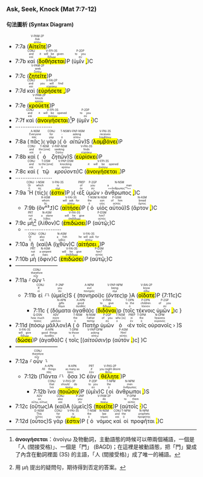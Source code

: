 ### Ask, Seek, Knock (Mat 7:7-12)


#### 句法圖析 (Syntax Diagram)

- 7:7a (<RUBY><ruby><ruby><mark class='verb'>Αἰτεῖτε</mark><rt>αἰτέω</rt></ruby><rt>Ask</rt></ruby><rt>V-PAM-2P</rt></RUBY>)P
- 7:7b <RUBY><ruby><ruby>καὶ<rt>καί</rt></ruby><rt>and</rt></ruby><rt>CONJ</rt></RUBY> (<RUBY><ruby><ruby><mark class='verb'>δοθήσεται</mark><rt>δίδωμι</rt></ruby><rt>it will be given</rt></ruby><rt>V-FPI-3S</rt></RUBY>)P (<RUBY><ruby><ruby>ὑμῖν <mark class='punctuation'>,</mark><rt>σύ</rt></ruby><rt>to you</rt></ruby><rt>P-2DP</rt></RUBY>)C 
- 7:7c (<RUBY><ruby><ruby><mark class='verb'>ζητεῖτε</mark><rt>ζητέω</rt></ruby><rt>seek</rt></ruby><rt>V-PAM-2P</rt></RUBY>)P
- 7:7d <RUBY><ruby><ruby>καὶ<rt>καί</rt></ruby><rt>and</rt></ruby><rt>CONJ</rt></RUBY> (<RUBY><ruby><ruby><mark class='verb'>εὑρήσετε <mark class='punctuation'>,</mark></mark><rt>εὑρίσκω</rt></ruby><rt>you will find</rt></ruby><rt>V-FAI-2P</rt></RUBY>)P
- 7:7e (<RUBY><ruby><ruby><mark class='verb'>κρούετε</mark><rt>κρούω</rt></ruby><rt>knock</rt></ruby><rt>V-PAM-2P</rt></RUBY>)P
- 7:7f <RUBY><ruby><ruby>καὶ<rt>καί</rt></ruby><rt>and</rt></ruby><rt>CONJ</rt></RUBY> (<RUBY><ruby><ruby><mark class='verb'>ἀνοιγήσεται</mark><rt>ἀνοίγω</rt></ruby><rt>it will be opened</rt></ruby><rt>V-FPI-3S</rt></RUBY>)[^1]P (<RUBY><ruby><ruby>ὑμῖν <mark class='punctuation'>·</mark><rt>σύ</rt></ruby><rt>to you</rt></ruby><rt>P-2DP</rt></RUBY>)C
- ⋯⋯⋯⋯⋯⋯⋯
- 7:8a (<RUBY><ruby><ruby>πᾶς<rt>πᾶς</rt></ruby><rt>Everyone</rt></ruby><rt>A-NSM</rt></RUBY>)⦇ <RUBY><ruby><ruby>γὰρ<rt>γάρ</rt></ruby><rt>for</rt></ruby><rt>CONJ</rt></RUBY> ⦈(<RUBY><ruby><ruby>ὁ<rt>ὁ</rt></ruby><rt>-</rt></ruby><rt>T-NSM</rt></RUBY> <RUBY><ruby><ruby><em><em>αἰτῶν</em></em><rt>αἰτέω</rt></ruby><rt>asking</rt></ruby><rt>V-PAP-NSM</rt></RUBY>)S (<RUBY><ruby><ruby><mark class='verb'>λαμβάνει</mark><rt>λαμβάνω</rt></ruby><rt>receives</rt></ruby><rt>V-PAI-3S</rt></RUBY>)P
- 7:8b <RUBY><ruby><ruby>καὶ<rt>καί</rt></ruby><rt>and</rt></ruby><rt>CONJ</rt></RUBY> (<RUBY><ruby><ruby>ὁ<rt>ὁ</rt></ruby><rt>the [one]</rt></ruby><rt>T-NSM</rt></RUBY> <RUBY><ruby><ruby><em><em>ζητῶν</em></em><rt>ζητέω</rt></ruby><rt>seeking</rt></ruby><rt>V-PAP-NSM</rt></RUBY>)S (<RUBY><ruby><ruby><mark class='verb'>εὑρίσκει</mark><rt>εὑρίσκω</rt></ruby><rt>finds</rt></ruby><rt>V-PAI-3S</rt></RUBY>)P
- 7:8c <RUBY><ruby><ruby>καὶ<rt>καί</rt></ruby><rt>and</rt></ruby><rt>CONJ</rt></RUBY> (<RUBY><ruby><ruby>τῷ<rt>ὁ</rt></ruby><rt>to the [one]</rt></ruby><rt>T-DSM</rt></RUBY> <RUBY><ruby><ruby><em><em>κρούοντι</em></em><rt>κρούω</rt></ruby><rt>knocking</rt></ruby><rt>V-PAP-DSM</rt></RUBY>)C (<RUBY><ruby><ruby><mark class='verb'>ἀνοιγήσεται <mark class='punctuation'>.</mark></mark><rt>ἀνοίγω</rt></ruby><rt>it will be opened</rt></ruby><rt>V-FPI-3S</rt></RUBY>)P
- ⋯⋯⋯⋯⋯⋯⋯
- 7:9a <RUBY><ruby><ruby>Ἢ<rt>ἤ</rt></ruby><rt>Or</rt></ruby><rt>CONJ</rt></RUBY> (<RUBY><ruby><ruby>τίς<rt>τίς</rt></ruby><rt>which</rt></ruby><rt>I-NSM</rt></RUBY>)⦇ (<RUBY><ruby><ruby><mark class='verb'>ἐστιν</mark><rt>εἰμί</rt></ruby><rt>is</rt></ruby><rt>V-PAI-3S</rt></RUBY>)P ⦈( ‹<RUBY><ruby><ruby>ἐξ<rt>ἐκ</rt></ruby><rt>of</rt></ruby><rt>PREP</rt></RUBY> <RUBY><ruby><ruby>ὑμῶν<rt>σύ</rt></ruby><rt>you</rt></ruby><rt>P-2GP</rt></RUBY> › <RUBY><ruby><ruby>ἄνθρωπος <mark class='punctuation'>,</mark><rt>==ἄνθρωπος°³==</rt></ruby><rt>a man</rt></ruby><rt>N-NSM</rt></RUBY>)C 
	- 7:9b (<RUBY><ruby><ruby>ὃν°³⮥<rt>ὅς</rt></ruby><rt>whom</rt></ruby><rt>R-ASM</rt></RUBY>)C (<RUBY><ruby><ruby><mark class='verb'>αἰτήσει</mark><rt>αἰτέω</rt></ruby><rt>will ask for</rt></ruby><rt>V-FAI-3S</rt></RUBY>)P (<RUBY><ruby><ruby>ὁ<rt>ὁ</rt></ruby><rt>the</rt></ruby><rt>T-NSM</rt></RUBY> <RUBY><ruby><ruby>υἱὸς<rt>υἱός</rt></ruby><rt>son</rt></ruby><rt>N-NSM</rt></RUBY> <RUBY><ruby><ruby>αὐτοῦ<rt>αὐτός</rt></ruby><rt>of him</rt></ruby><rt>P-GSM</rt></RUBY>)S (<RUBY><ruby><ruby>ἄρτον <mark class='punctuation'>,</mark><rt>ἄρτος</rt></ruby><rt>bread</rt></ruby><rt>N-ASM</rt></RUBY>)C 
- 7:9c <RUBY><ruby><ruby>μὴ<rt>μή</rt></ruby><rt>not</rt></ruby><rt>PRT</rt></RUBY>[^2] (<RUBY><ruby><ruby>λίθον<rt>λίθος</rt></ruby><rt>a stone</rt></ruby><rt>N-ASM</rt></RUBY>)C (<RUBY><ruby><ruby><mark class='verb'>ἐπιδώσει</mark><rt>ἐπιδίδωμι</rt></ruby><rt>will he give</rt></ruby><rt>V-FAI-3S</rt></RUBY>)P (<RUBY><ruby><ruby>αὐτῷ;<rt>αὐτός</rt></ruby><rt>him?</rt></ruby><rt>P-DSM</rt></RUBY>)C
	- ⋯⋯⋯⋯⋯⋯⋯
- 7:10a <RUBY><ruby><ruby>ἢ<rt>ἤ</rt></ruby><rt>Or</rt></ruby><rt>CONJ</rt></RUBY> (<RUBY><ruby><ruby>καὶ<rt>καί</rt></ruby><rt>also</rt></ruby><rt>CONJ</rt></RUBY>)A (<RUBY><ruby><ruby>ἰχθὺν<rt>ἰχθύς</rt></ruby><rt>a fish</rt></ruby><rt>N-ASM</rt></RUBY>)C (<RUBY><ruby><ruby><mark class='verb'>αἰτήσει <mark class='punctuation'>,</mark></mark><rt>αἰτέω</rt></ruby><rt>he will ask for</rt></ruby><rt>V-FAI-3S</rt></RUBY>)P 
- 7:10b <RUBY><ruby><ruby>μὴ<rt>μή</rt></ruby><rt>not</rt></ruby><rt>PRT</rt></RUBY> (<RUBY><ruby><ruby>ὄφιν<rt>ὄφις</rt></ruby><rt>a serpent</rt></ruby><rt>N-ASM</rt></RUBY>)C (<RUBY><ruby><ruby><mark class='verb'>ἐπιδώσει</mark><rt>ἐπιδίδωμι</rt></ruby><rt>will he give</rt></ruby><rt>V-FAI-3S</rt></RUBY>)P (<RUBY><ruby><ruby>αὐτῷ;<rt>αὐτός</rt></ruby><rt>him?</rt></ruby><rt>P-DSM</rt></RUBY>)C
- ————————
- 7:11a ⸉<RUBY><ruby><ruby>οὖν<rt>οὖν</rt></ruby><rt>therefore</rt></ruby><rt>CONJ</rt></RUBY>⸊
	- 7:11b <RUBY><ruby><ruby>εἰ<rt>εἰ</rt></ruby><rt>If</rt></ruby><rt>CONJ</rt></RUBY> ⸉⸊ (<RUBY><ruby><ruby>ὑμεῖς<rt>σύ</rt></ruby><rt>you</rt></ruby><rt>P-2NP</rt></RUBY>)S { (<RUBY><ruby><ruby>πονηροὶ<rt>πονηρός</rt></ruby><rt>evil</rt></ruby><rt>A-NPM</rt></RUBY>)c (<RUBY><ruby><ruby><em><em>ὄντες</em></em><rt>εἰμί</rt></ruby><rt>being</rt></ruby><rt>V-PAP-NPM</rt></RUBY>)p }A (<RUBY><ruby><ruby><mark class='verb'>οἴδατε</mark><rt>εἴδω</rt></ruby><rt>know</rt></ruby><rt>V-RAI-2P</rt></RUBY>)P {7:11c}C
		- 7:11c { (<RUBY><ruby><ruby>δόματα<rt>δόμα</rt></ruby><rt>gifts</rt></ruby><rt>N-APN</rt></RUBY> <RUBY><ruby><ruby>ἀγαθὰ<rt>ἀγαθός</rt></ruby><rt>good</rt></ruby><rt>A-APN</rt></RUBY>)c (<RUBY><ruby><ruby><mark class='inf'>διδόναι</mark><rt>δίδωμι</rt></ruby><rt>to give</rt></ruby><rt>V-PAN</rt></RUBY>)p (<RUBY><ruby><ruby>τοῖς<rt>ὁ</rt></ruby><rt>to the</rt></ruby><rt>T-DPN</rt></RUBY> <RUBY><ruby><ruby>τέκνοις<rt>τέκνον</rt></ruby><rt>children</rt></ruby><rt>P-DPN</rt></RUBY> <RUBY><ruby><ruby>ὑμῶν <mark class='punctuation'>,</mark><rt>σύ</rt></ruby><rt>of you</rt></ruby><rt>P-2GP</rt></RUBY>)c }
- 7:11d (<RUBY><ruby><ruby>πόσῳ<rt>πόσος</rt></ruby><rt>how much</rt></ruby><rt>Q-DSN</rt></RUBY> <RUBY><ruby><ruby>μᾶλλον<rt>μᾶλλον</rt></ruby><rt>more</rt></ruby><rt>ADV</rt></RUBY>)A (<RUBY><ruby><ruby>ὁ<rt>ὁ</rt></ruby><rt>the</rt></ruby><rt>T-NSM</rt></RUBY> <RUBY><ruby><ruby>Πατὴρ<rt>πατήρ</rt></ruby><rt>Father</rt></ruby><rt>N-NSM</rt></RUBY> <RUBY><ruby><ruby>ὑμῶν<rt>σύ</rt></ruby><rt>of you</rt></ruby><rt>P-2GP</rt></RUBY> <RUBY><ruby><ruby>ὁ<rt>ὁ</rt></ruby><rt>who [is]</rt></ruby><rt>T-NSM</rt></RUBY> ‹<RUBY><ruby><ruby>ἐν<rt>ἐν</rt></ruby><rt>in</rt></ruby><rt>PREP</rt></RUBY> <RUBY><ruby><ruby>τοῖς<rt>ὁ</rt></ruby><rt>the</rt></ruby><rt>T-DPM</rt></RUBY> <RUBY><ruby><ruby>οὐρανοῖς<rt>οὐρανός</rt></ruby><rt>heavens</rt></ruby><rt>N-DPM</rt></RUBY> › )S (<RUBY><ruby><ruby><mark class='verb'>δώσει</mark><rt>δίδωμι</rt></ruby><rt>will give</rt></ruby><rt>V-FAI-3S</rt></RUBY>)P (<RUBY><ruby><ruby>ἀγαθὰ<rt>ἀγαθός</rt></ruby><rt>good things</rt></ruby><rt>A-APN</rt></RUBY>)C { <RUBY><ruby><ruby>τοῖς<rt>ὁ</rt></ruby><rt>to those</rt></ruby><rt>T-DPM</rt></RUBY> [(<RUBY><ruby><ruby><em><em>αἰτοῦσιν</em></em><rt>αἰτέω</rt></ruby><rt>asking</rt></ruby><rt>V-PAP-DPM</rt></RUBY>)p (<RUBY><ruby><ruby>αὐτόν <mark class='punctuation'>.</mark><rt>αὐτός</rt></ruby><rt>Him!</rt></ruby><rt>P-ASM</rt></RUBY>)c] }C
- ————————
- 7:12a ⸉<RUBY><ruby><ruby>οὖν<rt>οὖν</rt></ruby><rt>therefore</rt></ruby><rt>CONJ</rt></RUBY> ⸊
	- 7:12b (<RUBY><ruby><ruby>Πάντα<rt>πᾶς</rt></ruby><rt>All things</rt></ruby><rt>A-APN</rt></RUBY> ⸉⸊ <RUBY><ruby><ruby>ὅσα<rt>ὅσος</rt></ruby><rt>as many as</rt></ruby><rt>K-APN</rt></RUBY>)C <RUBY><ruby><ruby>ἐὰν<rt>ἐάν</rt></ruby><rt>if</rt></ruby><rt>PRT</rt></RUBY> (<RUBY><ruby><ruby><mark class='verb'>θέλητε</mark><rt>θέλω</rt></ruby><rt>you might desire</rt></ruby><rt>V-PAS-2P</rt></RUBY>)P
		- 7:12b <RUBY><ruby><ruby>ἵνα<rt>ἵνα</rt></ruby><rt>that</rt></ruby><rt>CONJ</rt></RUBY> (<RUBY><ruby><ruby><mark class='verb'>ποιῶσιν</mark><rt>ποιέω</rt></ruby><rt>should do</rt></ruby><rt>V-PAS-3P</rt></RUBY>)P (<RUBY><ruby><ruby>ὑμῖν<rt>σύ</rt></ruby><rt>to you</rt></ruby><rt>P-2DP</rt></RUBY>)C (<RUBY><ruby><ruby>οἱ<rt>ὁ</rt></ruby><rt>the</rt></ruby><rt>T-NPM</rt></RUBY> <RUBY><ruby><ruby>ἄνθρωποι <mark class='punctuation'>,</mark><rt>ἄνθρωπος</rt></ruby><rt>men</rt></ruby><rt>N-NPM</rt></RUBY>)S 
- 7:12c (<RUBY><ruby><ruby>οὕτως<rt>οὕτω, οὕτως</rt></ruby><rt>so</rt></ruby><rt>ADV</rt></RUBY>)A (<RUBY><ruby><ruby>καὶ<rt>καί</rt></ruby><rt>also</rt></ruby><rt>CONJ</rt></RUBY>)A (<RUBY><ruby><ruby>ὑμεῖς<rt>σύ</rt></ruby><rt>you</rt></ruby><rt>P-2NP</rt></RUBY>)S (<RUBY><ruby><ruby><mark class='verb'>ποιεῖτε</mark><rt>ποιέω</rt></ruby><rt>do</rt></ruby><rt>V-PAM-2P</rt></RUBY>)P (<RUBY><ruby><ruby>αὐτοῖς <mark class='punctuation'>·</mark><rt>αὐτός</rt></ruby><rt>to them</rt></ruby><rt>P-DPM</rt></RUBY>)C 
- 7:12d (<RUBY><ruby><ruby>οὗτος<rt>οὗτος</rt></ruby><rt>This</rt></ruby><rt>D-NSM</rt></RUBY>)S <RUBY><ruby><ruby>γάρ<rt>γάρ</rt></ruby><rt>for</rt></ruby><rt>CONJ</rt></RUBY> (<RUBY><ruby><ruby><mark class='verb'>ἐστιν</mark><rt>εἰμί</rt></ruby><rt>is</rt></ruby><rt>V-PAI-3S</rt></RUBY>)P (<RUBY><ruby><ruby>ὁ<rt>ὁ</rt></ruby><rt>the</rt></ruby><rt>T-NSM</rt></RUBY> <RUBY><ruby><ruby>νόμος<rt>νόμος</rt></ruby><rt>law</rt></ruby><rt>N-NSM</rt></RUBY> <RUBY><ruby><ruby>καὶ<rt>καί</rt></ruby><rt>and</rt></ruby><rt>CONJ</rt></RUBY> <RUBY><ruby><ruby>οἱ<rt>ὁ</rt></ruby><rt>the</rt></ruby><rt>T-NPM</rt></RUBY> <RUBY><ruby><ruby>προφῆται <mark class='punctuation'>.</mark><rt>προφήτης</rt></ruby><rt>prophets</rt></ruby><rt>N-NPM</rt></RUBY>)C

[^1]: **ἀνοιγήσεται**：ἀνοίγω 及物動詞，主動語態的時候可以帶兩個補語，一個是「人 (間接受格)」、一個是「門」 (BAGD)；在這裡是被動語態，把「門」變成了內含在動詞裡面 (3S) 的主語，「人 (間接受格)」成了唯一的補語。
[^2]: 用 μὴ 提出的疑問句，期待得到否定的答案。